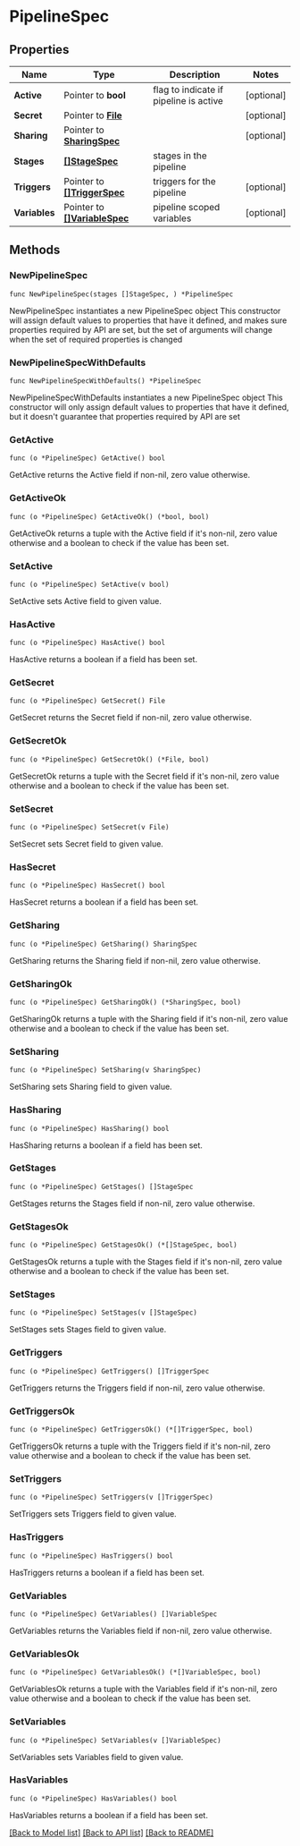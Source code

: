# PipelineSpec

## Properties

Name | Type | Description | Notes
------------ | ------------- | ------------- | -------------
**Active** | Pointer to **bool** | flag to indicate if pipeline is active | [optional] 
**Secret** | Pointer to [**File**](File.md) |  | [optional] 
**Sharing** | Pointer to [**SharingSpec**](SharingSpec.md) |  | [optional] 
**Stages** | [**[]StageSpec**](StageSpec.md) | stages in the pipeline | 
**Triggers** | Pointer to [**[]TriggerSpec**](TriggerSpec.md) | triggers for the pipeline | [optional] 
**Variables** | Pointer to [**[]VariableSpec**](VariableSpec.md) | pipeline scoped variables | [optional] 

## Methods

### NewPipelineSpec

`func NewPipelineSpec(stages []StageSpec, ) *PipelineSpec`

NewPipelineSpec instantiates a new PipelineSpec object
This constructor will assign default values to properties that have it defined,
and makes sure properties required by API are set, but the set of arguments
will change when the set of required properties is changed

### NewPipelineSpecWithDefaults

`func NewPipelineSpecWithDefaults() *PipelineSpec`

NewPipelineSpecWithDefaults instantiates a new PipelineSpec object
This constructor will only assign default values to properties that have it defined,
but it doesn't guarantee that properties required by API are set

### GetActive

`func (o *PipelineSpec) GetActive() bool`

GetActive returns the Active field if non-nil, zero value otherwise.

### GetActiveOk

`func (o *PipelineSpec) GetActiveOk() (*bool, bool)`

GetActiveOk returns a tuple with the Active field if it's non-nil, zero value otherwise
and a boolean to check if the value has been set.

### SetActive

`func (o *PipelineSpec) SetActive(v bool)`

SetActive sets Active field to given value.

### HasActive

`func (o *PipelineSpec) HasActive() bool`

HasActive returns a boolean if a field has been set.

### GetSecret

`func (o *PipelineSpec) GetSecret() File`

GetSecret returns the Secret field if non-nil, zero value otherwise.

### GetSecretOk

`func (o *PipelineSpec) GetSecretOk() (*File, bool)`

GetSecretOk returns a tuple with the Secret field if it's non-nil, zero value otherwise
and a boolean to check if the value has been set.

### SetSecret

`func (o *PipelineSpec) SetSecret(v File)`

SetSecret sets Secret field to given value.

### HasSecret

`func (o *PipelineSpec) HasSecret() bool`

HasSecret returns a boolean if a field has been set.

### GetSharing

`func (o *PipelineSpec) GetSharing() SharingSpec`

GetSharing returns the Sharing field if non-nil, zero value otherwise.

### GetSharingOk

`func (o *PipelineSpec) GetSharingOk() (*SharingSpec, bool)`

GetSharingOk returns a tuple with the Sharing field if it's non-nil, zero value otherwise
and a boolean to check if the value has been set.

### SetSharing

`func (o *PipelineSpec) SetSharing(v SharingSpec)`

SetSharing sets Sharing field to given value.

### HasSharing

`func (o *PipelineSpec) HasSharing() bool`

HasSharing returns a boolean if a field has been set.

### GetStages

`func (o *PipelineSpec) GetStages() []StageSpec`

GetStages returns the Stages field if non-nil, zero value otherwise.

### GetStagesOk

`func (o *PipelineSpec) GetStagesOk() (*[]StageSpec, bool)`

GetStagesOk returns a tuple with the Stages field if it's non-nil, zero value otherwise
and a boolean to check if the value has been set.

### SetStages

`func (o *PipelineSpec) SetStages(v []StageSpec)`

SetStages sets Stages field to given value.


### GetTriggers

`func (o *PipelineSpec) GetTriggers() []TriggerSpec`

GetTriggers returns the Triggers field if non-nil, zero value otherwise.

### GetTriggersOk

`func (o *PipelineSpec) GetTriggersOk() (*[]TriggerSpec, bool)`

GetTriggersOk returns a tuple with the Triggers field if it's non-nil, zero value otherwise
and a boolean to check if the value has been set.

### SetTriggers

`func (o *PipelineSpec) SetTriggers(v []TriggerSpec)`

SetTriggers sets Triggers field to given value.

### HasTriggers

`func (o *PipelineSpec) HasTriggers() bool`

HasTriggers returns a boolean if a field has been set.

### GetVariables

`func (o *PipelineSpec) GetVariables() []VariableSpec`

GetVariables returns the Variables field if non-nil, zero value otherwise.

### GetVariablesOk

`func (o *PipelineSpec) GetVariablesOk() (*[]VariableSpec, bool)`

GetVariablesOk returns a tuple with the Variables field if it's non-nil, zero value otherwise
and a boolean to check if the value has been set.

### SetVariables

`func (o *PipelineSpec) SetVariables(v []VariableSpec)`

SetVariables sets Variables field to given value.

### HasVariables

`func (o *PipelineSpec) HasVariables() bool`

HasVariables returns a boolean if a field has been set.


[[Back to Model list]](../README.md#documentation-for-models) [[Back to API list]](../README.md#documentation-for-api-endpoints) [[Back to README]](../README.md)


